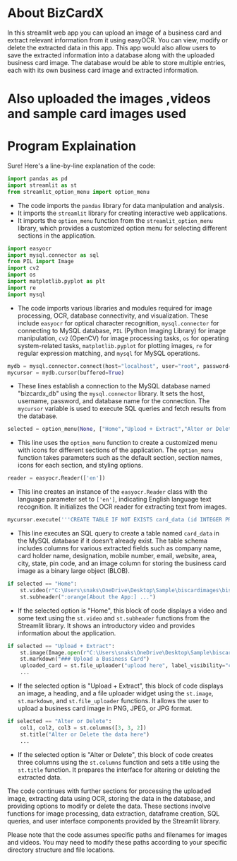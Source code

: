# About BizCardX
In this streamlit web app you can upload an image of a business card and extract relevant information from it using easyOCR. You can view, modify or delete the extracted data in this app. This app would also allow users to save the extracted information into a database along with the uploaded business card image. The database would be able to store multiple entries, each with its own business card image and extracted information.

# Also uploaded the images ,videos and sample card images used

# Program Explaination
Sure! Here's a line-by-line explanation of the code:

```python
import pandas as pd
import streamlit as st
from streamlit_option_menu import option_menu
```
- The code imports the `pandas` library for data manipulation and analysis.
- It imports the `streamlit` library for creating interactive web applications.
- It imports the `option_menu` function from the `streamlit_option_menu` library, which provides a customized option menu for selecting different sections in the application.

```python
import easyocr
import mysql.connector as sql
from PIL import Image
import cv2
import os
import matplotlib.pyplot as plt
import re
import mysql
```
- The code imports various libraries and modules required for image processing, OCR, database connectivity, and visualization. These include `easyocr` for optical character recognition, `mysql.connector` for connecting to MySQL database, `PIL` (Python Imaging Library) for image manipulation, `cv2` (OpenCV) for image processing tasks, `os` for operating system-related tasks, `matplotlib.pyplot` for plotting images, `re` for regular expression matching, and `mysql` for MySQL operations.

```python
mydb = mysql.connector.connect(host="localhost", user="root", password="Csa1809", database="bizcardx_db")
mycursor = mydb.cursor(buffered=True)
```
- These lines establish a connection to the MySQL database named "bizcardx_db" using the `mysql.connector` library. It sets the host, username, password, and database name for the connection. The `mycursor` variable is used to execute SQL queries and fetch results from the database.

```python
selected = option_menu(None, ["Home","Upload + Extract","Alter or Delete"], icons=["home","cloud-upload-alt","edit"], default_index=0, orientation="horizontal", styles={...})
```
- This line uses the `option_menu` function to create a customized menu with icons for different sections of the application. The `option_menu` function takes parameters such as the default section, section names, icons for each section, and styling options.

```python
reader = easyocr.Reader(['en'])
```
- This line creates an instance of the `easyocr.Reader` class with the language parameter set to `['en']`, indicating English language text recognition. It initializes the OCR reader for extracting text from images.

```python
mycursor.execute('''CREATE TABLE IF NOT EXISTS card_data (id INTEGER PRIMARY KEY AUTO_INCREMENT, company_name TEXT, card_holder TEXT, designation TEXT, mobile_number VARCHAR(50), email TEXT, website TEXT, area TEXT, city TEXT, state TEXT, pin_code VARCHAR(10), image LONGBLOB)''')
```
- This line executes an SQL query to create a table named `card_data` in the MySQL database if it doesn't already exist. The table schema includes columns for various extracted fields such as company name, card holder name, designation, mobile number, email, website, area, city, state, pin code, and an image column for storing the business card image as a binary large object (BLOB).

```python
if selected == "Home":
    st.video(r"C:\Users\snaks\OneDrive\Desktop\Sample\biscardimages\biscardintrovdo.mp4")
    st.subheader(":orange[About the App:] ...")
```
- If the selected option is "Home", this block of code displays a video and some text using the `st.video` and `st.subheader` functions from the Streamlit library. It shows an introductory video and provides information about the application.

```python
if selected == "Upload + Extract":
    st.image(Image.open(r"C:\Users\snaks\OneDrive\Desktop\Sample\biscardimages\updatepage.jpg"))
    st.markdown("### Upload a Business Card")
    uploaded_card = st.file_uploader("upload here", label_visibility="collapsed", type=["png","jpeg","jpg"])
    ...
```
- If the selected option is "Upload + Extract", this block of code displays an image, a heading, and a file uploader widget using the `st.image`, `st.markdown`, and `st.file_uploader` functions. It allows the user to upload a business card image in PNG, JPEG, or JPG format.

```python
if selected == "Alter or Delete":
    col1, col2, col3 = st.columns([3, 3, 2])
    st.title("Alter or Delete the data here")
    ...
```
- If the selected option is "Alter or Delete", this block of code creates three columns using the `st.columns` function and sets a title using the `st.title` function. It prepares the interface for altering or deleting the extracted data.

The code continues with further sections for processing the uploaded image, extracting data using OCR, storing the data in the database, and providing options to modify or delete the data. These sections involve functions for image processing, data extraction, dataframe creation, SQL queries, and user interface components provided by the Streamlit library.

Please note that the code assumes specific paths and filenames for images and videos. You may need to modify these paths according to your specific directory structure and file locations.
